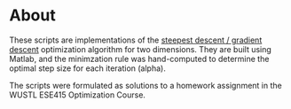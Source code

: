 # About

These scripts are implementations of the [steepest descent / gradient descent](http://en.wikipedia.org/wiki/Gradient_descent) optimization algorithm for two dimensions. They are built using Matlab, and the minimzation rule was hand-computed to determine the optimal step size for each iteration (alpha). 

The scripts were formulated as solutions to a homework assignment in the WUSTL ESE415 Optimization Course. 
